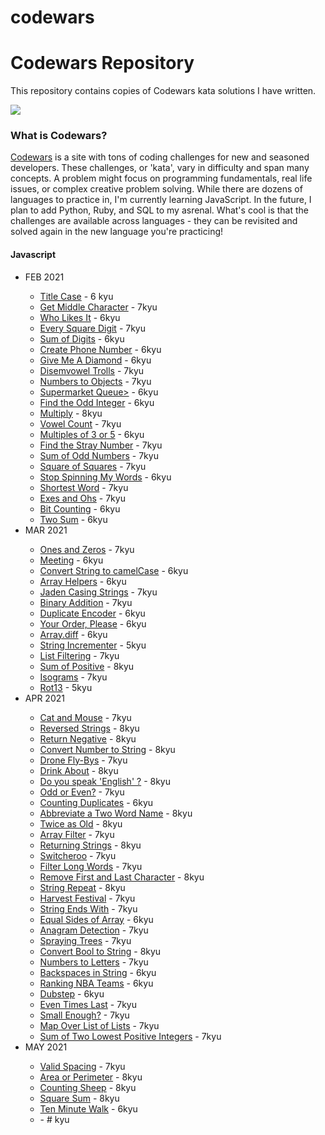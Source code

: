 # codewars
<h1>Codewars Repository</h1>

This repository contains copies of Codewars kata solutions I have written.

<img src="https://www.codewars.com/users/bjorkypie/badges/large">

<h3>What is Codewars?</h3>
<p><a href="https://www.codewars.com/">Codewars</a> is a site with tons of coding challenges for new and seasoned developers. These challenges, or 'kata', vary in difficulty and span many concepts. A problem might focus on programming fundamentals, real life issues, or complex creative problem solving. While there are dozens of languages to practice in, I'm currently learning JavaScript. In the future, I plan to add Python, Ruby, and SQL to my asrenal. What's cool is that the challenges are available across languages - they can be revisited and solved again in the new language you're practicing!</p>


<h4>Javascript</h4>
<ul>
  <li>FEB 2021</li>
  <ul>
    <li><a href="javascript/title_case.js">Title Case</a> - 6 kyu</li>
    <li><a href="javascript/middle_character.js">Get Middle Character</a> - 7kyu </li>
    <li><a href="javascript/who_likes_it.js">Who Likes It</a> - 6kyu</li>
    <li><a href="javascript/square_every_digit.js">Every Square Digit</a> - 7kyu</li>
    <li><a href="javascript/sum_of_digits.js">Sum of Digits</a> - 6kyu</li>
    <li><a href="javascript/create_phone_number.js">Create Phone Number</a> - 6kyu</li>
    <li><a href="javascript/give_me_a_diamond.js">Give Me A Diamond</a> - 6kyu</li>
    <li><a href="javascript/disemvowel_trolls.js">Disemvowel Trolls</a> - 7kyu</li>
    <li><a href="javascript/nums_to_objs.js">Numbers to Objects</a> - 7kyu</li>
    <li><a href="javascript/supermarket_queue_refactor01.js">Supermarket Queue></a> - 6kyu</li>
    <li><a href="javascript/find_odd_int_refactor01.js">Find the Odd Integer</a> - 6kyu</li>
    <li><a href="javascript/multiply.js">Multiply</a> - 8kyu</li>
    <li><a href="javascript/vowel_count.js">Vowel Count</a> - 7kyu</li>
    <li><a href="javascript/multiples_3_or_5.js">Multiples of 3 or 5</a> - 6kyu</li>
    <li><a href="javascript/find_stray_number.js">Find the Stray Number</a> - 7kyu</li>
    <li><a href="javascript/sum_odd_nums.js">Sum of Odd Numbers</a> - 7kyu</li>
    <li><a href="javascript/square_of_squares.js">Square of Squares</a> - 7kyu</li>
    <li><a href="javascript/stop_spinning_my_words_refactor01.js">Stop Spinning My Words</a> - 6kyu</li>
    <li><a href="javascript/shortest_word.js">Shortest Word</a> - 7kyu</li>
    <li><a href="javascript/exes_and_ohs.js">Exes and Ohs</a> - 7kyu</li>
    <li><a href="javascript/bit_counting.js">Bit Counting</a> - 6kyu</li>
    <li><a href="javascript/two_sum.js">Two Sum</a> - 6kyu</li>
  </ul>
  <li>MAR 2021</li>
  <ul>
    <li><a href="javascript/ones_and_zeros_refactor01.js">Ones and Zeros</a> - 7kyu</li>
    <li><a href="javascript/meeting.js">Meeting</a> - 6kyu</li>
    <li><a href="javascript/convert-string-to-camelCase.js">Convert String to camelCase</a> - 6kyu</li>
    <li><a href="javascript/arrayhelpers.js">Array Helpers</a> - 6kyu</li>
    <li><a href="javascript/jaden-case-strings.js">Jaden Casing Strings</a> - 7kyu</li>
    <li><a href="javascript/binary-addition.js">Binary Addition</a> - 7kyu</li>
    <li><a href="javascript/duplicate_encoder.js">Duplicate Encoder</a> - 6kyu</li>
    <li><a href="javascript/your-order-please.js">Your Order, Please</a> - 6kyu</li>
    <li><a href="javascript/array-diff.js">Array.diff</a> - 6kyu</li>
    <li><a href="javascript/string-incrementer.js">String Incrementer</a> - 5kyu</li>
    <li><a href="javascript/list-filtering.js">List Filtering</a> - 7kyu</li>
    <li><a href="javascript/sum_of_positive.js">Sum of Positive</a> - 8kyu</li>
    <li><a href="javascript/isograms.js">Isograms</a> - 7kyu</li>
    <li><a href="javascript/Rot13.js">Rot13</a> - 5kyu</li>
  </ul>
  <li>APR 2021</li>
  <ul>
    <li><a href="javascript/cat-and-mouse-easy.js">Cat and Mouse</a> - 7kyu</li>
    <li><a href="javascript/reversed-strings.js">Reversed Strings</a> - 8kyu</li>
    <li><a href="javascript/return-negative.js">Return Negative</a> - 8kyu</li>
    <li><a href="javascript/convert-num-to-string.js">Convert Number to String</a> - 8kyu</li>
    <li><a href="javascript/drone-fly-by.js">Drone Fly-Bys</a> - 7kyu</li>
    <li><a href="javascript/drinkabout.js">Drink About</a> - 8kyu</li>
    <li><a href="javascript/speak-english">Do you speak 'English' ?</a> - 8kyu</li>
    <li><a href="javascript/odd-or-even.js">Odd or Even?</a> - 7kyu</li>
    <li><a href="javascript/counting-duplicates.js">Counting Duplicates</a> - 6kyu</li>
    <li><a href="javascript/abbreviate-names.js">Abbreviate a Two Word Name</a> - 8kyu</li>
    <li><a href="javascript/twice-as-old.js">Twice as Old</a> - 8kyu</li>
    <li><a href="javascript/array-filter-refactor01.js">Array Filter</a> - 7kyu</li>
    <li><a href="javascript/returning-strings">Returning Strings</a> - 8kyu</li>
    <li><a href="javascript/switcheroo.js">Switcheroo</a> - 7kyu</li>
    <li><a href="javascript/filter-long-words.js">Filter Long Words</a> - 7kyu</li>
    <li><a href="javascript/remove-first-and-last-char.js">Remove First and Last Character</a> - 8kyu</li>
    <li><a href="javascript/string-repeat.js">String Repeat</a> - 8kyu</li>
    <li><a href="javascript/harvest-festival.js">Harvest Festival</a> - 7kyu</li>
    <li><a href="javascript/string-ends-with.js">String Ends With</a> - 7kyu</li>
    <li><a href="javascript/equal-sides-of-array.js">Equal Sides of Array</a> - 6kyu</li>
    <li><a href="javascript/anagram-detection-refactor01.js">Anagram Detection</a> - 7kyu</li>
    <li><a href="javascript/spraying-trees.js">Spraying Trees</a> - 7kyu</li>
    <li><a href="javascript/convert-bool-to-y-n.js">Convert Bool to String</a> - 8kyu</li>
    <li><a href="javascript/numbers-to-letters.js">Numbers to Letters</a> - 7kyu</li>
    <li><a href="javascript/backspaces-in-string.js">Backspaces in String</a> - 6kyu</li>
    <li><a href="javascript/ranking-nba-teams.js">Ranking NBA Teams</a> - 6kyu</li>
    <li><a href="javascript/dubstep.js">Dubstep</a> - 6kyu</li>
    <li><a href="javascript/even-times-last.js">Even Times Last</a> - 7kyu</li>
    <li><a href="javascript/small-enough-beginner.js">Small Enough?</a> - 7kyu</li>
    <li><a href="javascript/map-over-list-of-lists.js">Map Over List of Lists</a> - 7kyu</li>
    <li><a href="javascript/sum-two-min-ints.js">Sum of Two Lowest Positive Integers</a> - 7kyu</li>
  </ul>
  <li>MAY 2021</li>
  <ul>
    <li><a href="javascript/valid-spacing.js">Valid Spacing</a> - 7kyu</li>
    <li><a href="javascript/area-or-perimeter.js">Area or Perimeter</a> - 8kyu</li>
    <li><a href="javascript/counting-sheep.js">Counting Sheep</a> - 8kyu</li>
    <li><a href="javascript/square-sum.js">Square Sum</a> - 8kyu</li>
    <li><a href="javascript/take-ten-min-walk.js">Ten Minute Walk</a> - 6kyu</li>
    <li><a href="javascript/"></a> - # kyu</li>
    
  </ul>
</ul>
